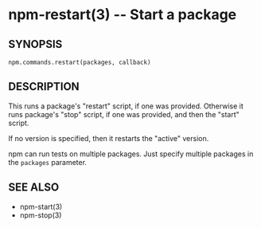 npm-restart(3) -- Start a package
=================================

## SYNOPSIS

    npm.commands.restart(packages, callback)

## DESCRIPTION

This runs a package's "restart" script, if one was provided.
Otherwise it runs package's "stop" script, if one was provided, and then
the "start" script.

If no version is specified, then it restarts the "active" version.

npm can run tests on multiple packages. Just specify multiple packages
in the `packages` parameter.

## SEE ALSO

* npm-start(3)
* npm-stop(3)
